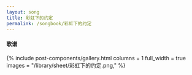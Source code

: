 ```yaml
---
layout: song
title: 彩虹下的约定
permalink: /songbook/彩虹下的约定
---
```


#### 歌谱

{% include post-components/gallery.html
    columns = 1
    full_width = true
    images = "/library/sheet/彩虹下的约定.png,"
%}
